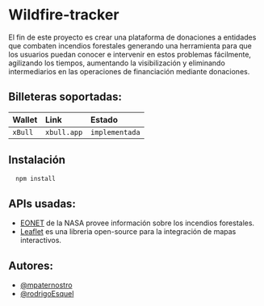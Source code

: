 
# Wildfire-tracker

El fin de este proyecto es crear una plataforma de donaciones a entidades que combaten incendios forestales generando una herramienta para que los usuarios puedan conocer e intervenir en estos problemas fácilmente, agilizando los tiempos, aumentando la visibilización y eliminando intermediarios en las operaciones de financiación mediante donaciones.

## Billeteras soportadas:

| Wallet | Link     | Estado                |
| :-------- | :------- | :------------------------- |
| `xBull` | `xbull.app` | `implementada` |

## Instalación

```bash
  npm install 
```

## APIs usadas:

- [EONET](https://eonet.gsfc.nasa.gov/docs/v3) de la NASA provee información sobre los incendios forestales.
- [Leaflet](https://leafletjs.com/) es una libreria open-source para la integración de mapas interactivos.

## Autores:

- [@mpaternostro](https://github.com/mpaternostro) 
- [@rodrigoEsquel](https://github.com/rodrigoEsquel)
